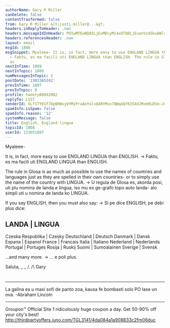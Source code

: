 ```yaml
---
authorName: Gary R Miller
canDelete: false
contentTrasformed: false
from: Gary R Miller &lt;justi.miller@...&gt;
headers.inReplyToHeader: .nan
headers.messageIdInHeader: PDIwMTEwNDA5LjExMDcyMi4xOTQ0LjEuanVzdGkubWlsbGVyQGp1bm8uY29tPg==
headers.referencesHeader: .nan
layout: email
msgId: 1808
msgSnippet: Myaleee- It is, in fact, more easy to use ENGLAND LINGUA than ENGLISH.
  - Faktu, es ma facili uti ENGLAND LINGUA than ENGLISH. The rule in Glosa is as much
  as
nextInTime: 1809
nextInTopic: 1809
numMessagesInTopic: 2
postDate: '1302365242'
prevInTime: 1807
prevInTopic: 0
profile: tweety08092002
replyTo: LIST
senderId: XLf1TYEGf78pBRWvyUYMiPraAeYolsQ4RYMsx7QWq4Qf6354dJMxm9LDSm-Ju0A4yuoxkixdPoOL0RnTV4h7iWU_AC_35o0ZAVvAAw
spamInfo.isSpam: false
spamInfo.reason: '12'
systemMessage: false
title: English, England-lingua
topicId: 1808
userId: 123051087
---
```


Myaleee-

It is, in fact, more easy to use ENGLAND LINGUA than ENGLISH.
-> Faktu, es ma facili uti ENGLAND LINGUA than ENGLISH.

The rule in Glosa is as much as possible to use the names of countries
and languages just as they are spelled
in their own countries- or to simply use the name of the country with
LINGUA.
-> U regula de Glosa es, akorda posi, uti plu nomina de landa e lingua,
iso mu es ge-grafo topo auto landa- alo simpli uti u nomina de landa ko
LINGUA.

If you say ENGLISH, then you must also say:
-> Si pe dice ENGLISH, pe debi plus dice:

LANDA | LINGUA 
--------------------
Czeska Respublika | Czesky 
Deutschland | Deutsch 
Danmark  | Dansk 
Espana | Espanol 
France | Francais 
Italia | Italiano 
Nederland | Nederlands 
Portugal | Portuges
Rosija | Ruskij
Suomi | Sumoalainen 
Sverige | Svensk

...and many more.
-> ... e poli plus.

Saluta,
_ _
/.
/\   Gary
#

* * *

La galina es u maxi sofi de panto zoa, kausa fe bombasti solo PO lase un
ova.
-Abraham Lincoln
____________________________________________________________
Groupon™ Official Site
1 ridiculously huge coupon a day. Get 50-90% off your city's best!
http://thirdpartyoffers.juno.com/TGL3141/4da084a1a908833c2fm06duc

